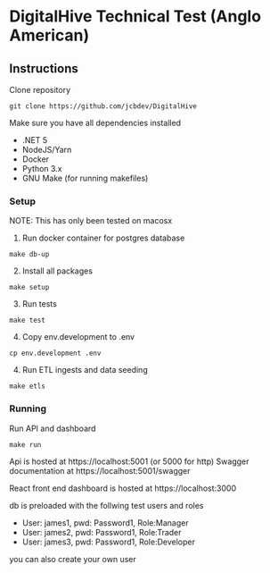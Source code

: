 # DigitalHive Technical Test (Anglo American)

## Instructions

Clone repository
```
git clone https://github.com/jcbdev/DigitalHive
```

Make sure you have all dependencies installed
- .NET 5
- NodeJS/Yarn
- Docker
- Python 3.x
- GNU Make (for running makefiles)

### Setup

NOTE: This has only been tested on macosx

1) Run docker container for postgres database
```
make db-up
```

2) Install all packages
```
make setup
```

3) Run tests
```
make test
```

4) Copy env.development to .env
```
cp env.development .env
```

4) Run ETL ingests and data seeding
```
make etls
```

### Running

Run API and dashboard
```
make run
```

Api is hosted at https://localhost:5001 (or 5000 for http)
Swagger documentation at https://localhost:5001/swagger

React front end dashboard is hosted at https://localhost:3000

db is preloaded with the follwing test users and roles
- User: james1, pwd: Password1, Role:Manager
- User: james2, pwd: Password1, Role:Trader
- User: james3, pwd: Password1, Role:Developer

you can also create your own user


